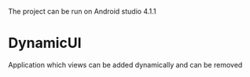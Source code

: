 The project can be run on Android studio 4.1.1

# DynamicUI
Application which views can be added dynamically and can be removed
